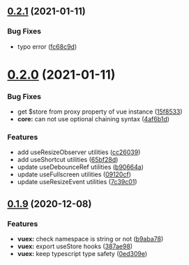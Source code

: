 ## [0.2.1](https://github.com/xiaoluoboding/vue-use-utilities/compare/v0.2.0...v0.2.1) (2021-01-11)


### Bug Fixes

* typo error ([fc68c9d](https://github.com/xiaoluoboding/vue-use-utilities/commit/fc68c9df3196a1c55bd1013e6ba10c074d169a9c))



# [0.2.0](https://github.com/xiaoluoboding/vue-use-utilities/compare/v0.1.9...v0.2.0) (2021-01-11)


### Bug Fixes

* get $store from proxy property of vue instance ([15f8533](https://github.com/xiaoluoboding/vue-use-utilities/commit/15f853354e8fd92fd7648678f0c8066274f60466))
* **core:** can not use optional chaining syntax ([4af6b1d](https://github.com/xiaoluoboding/vue-use-utilities/commit/4af6b1de6f753ec79ba46a8637b996ebf32018d2))


### Features

* add useResizeObserver utilities ([cc26039](https://github.com/xiaoluoboding/vue-use-utilities/commit/cc26039cc17b23e9959390e6cf49142b61dacf5c))
* add useShortcut utilities ([65bf28d](https://github.com/xiaoluoboding/vue-use-utilities/commit/65bf28dda794ee58931e31a610a60865722d4403))
* update useDebounceRef utilities ([b90664a](https://github.com/xiaoluoboding/vue-use-utilities/commit/b90664a772184502a8651e88b68b6fd092c4542c))
* update useFullscreen utilities ([09120cf](https://github.com/xiaoluoboding/vue-use-utilities/commit/09120cfee6c92068940e7427b03bf11657993252))
* update useResizeEvent utilities ([7c39c01](https://github.com/xiaoluoboding/vue-use-utilities/commit/7c39c01848e95e0a341e91fbf035e76b6174e00f))



## [0.1.9](https://github.com/xiaoluoboding/vue-use-utilities/compare/v0.1.8...v0.1.9) (2020-12-08)


### Features

* **vuex:** check namespace is string or not ([b9aba78](https://github.com/xiaoluoboding/vue-use-utilities/commit/b9aba780c891f38c2e7af9cfa744749abb58def8))
* **vuex:** export useStore hooks ([387ae98](https://github.com/xiaoluoboding/vue-use-utilities/commit/387ae9804606464047dbe1d0f94a45431a038d28))
* **vuex:** keep typescript type safety ([0ed309e](https://github.com/xiaoluoboding/vue-use-utilities/commit/0ed309e7dc5258bdc34f4cdaa8da61ce078fbee1))



